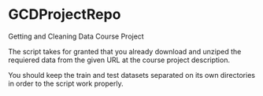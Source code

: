 # GCDProjectRepo
Getting and Cleaning Data Course Project

The script takes for granted that you already download and unziped the requiered data from 
the given URL at the course project description.
 
You should keep the train and test datasets separated on its own directories in order to the script work properly. 

